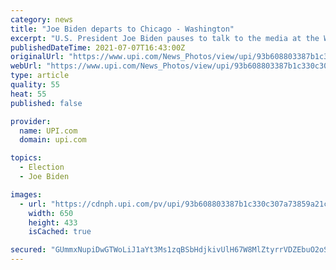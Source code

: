 ```yaml
---
category: news
title: "Joe Biden departs to Chicago - Washington"
excerpt: "U.S. President Joe Biden pauses to talk to the media at the White House in Washington as he returns from a day trip to Chicago on Wednesday, July 7, 2021. Biden is to deliver remarks on his Build Back Better agenda at McHenry County College in Crystal Lake,"
publishedDateTime: 2021-07-07T16:43:00Z
originalUrl: "https://www.upi.com/News_Photos/view/upi/93b608803387b1c330c307a73859a21c/Joe-Biden-departs-to-Chicago-Washington/"
webUrl: "https://www.upi.com/News_Photos/view/upi/93b608803387b1c330c307a73859a21c/Joe-Biden-departs-to-Chicago-Washington/"
type: article
quality: 55
heat: 55
published: false

provider:
  name: UPI.com
  domain: upi.com

topics:
  - Election
  - Joe Biden

images:
  - url: "https://cdnph.upi.com/pv/upi/93b608803387b1c330c307a73859a21c/BIDEN-SOUTH-LAWN.jpg"
    width: 650
    height: 433
    isCached: true

secured: "GUmmxNupiDwGTWoLiJ1aYt3Ms1zqBSbHdjkivUlH67W8MlZtyrrVDZEbuO2oSWOrsH3leA/vRXmiotuHBspv0E7bYWYB4gXDKxNW0+tVT2g3zRbXdEhNio6dFyZAkV06XZcgJRdbEf0rq7CGsH+XtQ/GVVC+bJXVIWGkhMbqdC80TNMjaO6jDawNFDdc/848Q9jLgYyiJCrSIfz5oVZP1OPZ7BG7uV8dm6VwiCqpAP4Zp4KX6WnwxGEQieg53dfSBrlIKdxnCgqzAVfACEl01e2k7+YT9qx04UG+oI3939yfzD7n+GMQUw66vIk1ya+CsHUKr3bun52p9Uboyv1pdMjVHYkCy6v+IV8FtaIaHwg=;nlKBOR8OMO27i0fidCTGow=="
---
```


